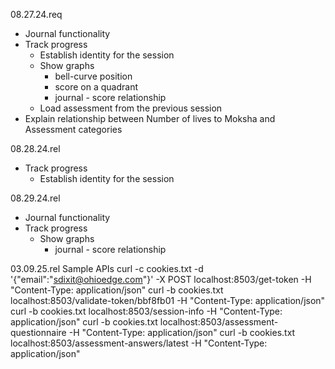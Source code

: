 08.27.24.req
- Journal functionality
- Track progress
    - Establish identity for the session
    - Show graphs
        - bell-curve position
        - score on a quadrant
        - journal - score relationship
    - Load assessment from the previous session
- Explain relationship between Number of lives to Moksha and Assessment categories

08.28.24.rel
- Track progress
    - Establish identity for the session

08.29.24.rel
- Journal functionality
- Track progress
    - Show graphs
        - journal - score relationship

03.09.25.rel
Sample APIs
curl -c cookies.txt -d '{"email":"sdixit@ohioedge.com"}' -X POST localhost:8503/get-token -H "Content-Type: application/json"
curl -b cookies.txt localhost:8503/validate-token/bbf8fb01 -H "Content-Type: application/json"
curl -b cookies.txt localhost:8503/session-info -H "Content-Type: application/json"
curl -b cookies.txt localhost:8503/assessment-questionnaire -H "Content-Type: application/json"
curl -b cookies.txt localhost:8503/assessment-answers/latest -H "Content-Type: application/json"